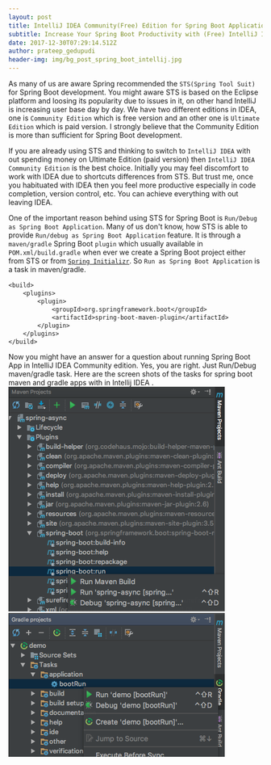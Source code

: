 ```yaml
---
layout: post
title: IntelliJ IDEA Community(Free) Edition for Spring Boot Applications in 2018
subtitle: Increase Your Spring Boot Productivity with (Free) IntelliJ IDEA Community Edition
date: 2017-12-30T07:29:14.512Z
author: prateep_gedupudi
header-img: img/bg_post_spring_boot_intellij.jpg
---
```

As many of us are aware Spring recommended the `STS(Spring Tool Suit)` for Spring Boot development. You might aware STS is based on the Eclipse platform and loosing its popularity due to issues in it, on other hand IntelliJ is increasing user base day by day. We have two different editions in IDEA, one is `Community Edition` which is free version and an other one is `Ultimate Edition` which is paid version. I strongly believe that the Community Edition is more than sufficient for Spring Boot development.    

If you are already using STS and thinking to switch to `IntelliJ IDEA` with out spending money on Ultimate Edition (paid version) then `IntelliJ IDEA Community Edition` is the best choice. Initially you may feel discomfort to work with IDEA due to shortcuts differences from STS. But trust me, once you habituated with IDEA then you feel more productive especially in code completion, version control, etc. You can achieve everything with out leaving IDEA.

One of the important reason behind using STS for Spring Boot is `Run/Debug as Spring Boot Application`. Many of us don't know, how STS is able to provide `Run/debug as Spring Boot Application` feature. It is through a `maven/gradle` Spring Boot `plugin` which usually available in `POM.xml/build.gradle` when ever we create a Spring Boot project either from STS or from [`Spring Initializr`](https://start.spring.io/). So `Run as Spring Boot Application` is a task in maven/gradle.  

````
<build>
	<plugins>
		<plugin>
			<groupId>org.springframework.boot</groupId>
			<artifactId>spring-boot-maven-plugin</artifactId>
		</plugin>
	</plugins>
</build>
````

Now you might have an answer for a question about running Spring Boot App in IntelliJ IDEA Community edition. Yes, you are right. Just Run/Debug maven/gradle task. Here are the screen shots of the tasks for spring boot maven and gradle apps with in Intellij IDEA . 
<img class="img-responsive center-block" src="/img/maven_spring_boot_runas.png" alt="">
<img class="img-responsive center-block" src="/img/gradle_run_as_spring_boot.png" alt="">

